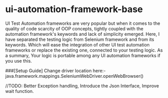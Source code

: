 # ui-automation-framework-base

UI Test Automation frameworks are very popular but when it comes to the quality of code
scarcity of OOP concepts, tightly coupled with the automation framework's keywords
and lack of simplicity emerged. Here, I have separated 
the testing logic from Selenium framework and from its keywords. 
Which will ease the integration of other UI test automation frameworks or replace 
the existing one, connected to your testing logic.
As a summary, Your logic is portable among any UI automation frameworks if you use this.

###[Setup Guide]
Change driver location here:- java.framework.mappings.SeleniumWebDriver.openWebBrowser()

//TODO: Better Exception handling, Introduce the Json Interface, Improve wait function. 